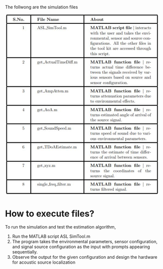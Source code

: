 The follwong are the simulation files

![Files](../Multimedia/table.JPG)

# How to execute files?
To run the simulation and test the estimation algorithm,
1. Run the MATLAB script ASL SimTool.m
2. The program takes the environmental parameters, sensor configuration,
and signal source configuration as the input with prompts appearing
sequentially.
3. Observe the output for the given configuration and design the hardware
for acoustic source localization

